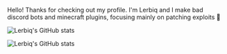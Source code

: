 Hello! Thanks for checking out my profile. I'm Lerbiq and I make bad discord bots and minecraft plugins, focusing mainly on patching exploits 🙂

![Lerbiq's GitHub stats](https://github-readme-stats.vercel.app/api?username=Lerbiq&show_icons=true&theme=radical)

![Lerbiq's GitHub stats](https://github-readme-stats.vercel.app/api/top-langs?username=Lerbiq&show_icons=true&locale=en&layout=compact&theme=radical)
